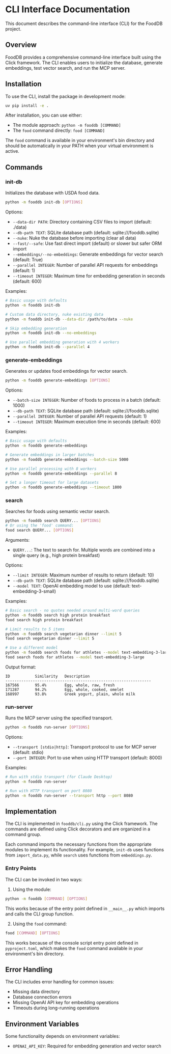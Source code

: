# CLI Interface Documentation

This document describes the command-line interface (CLI) for the FoodDB project.

## Overview

FoodDB provides a comprehensive command-line interface built using the Click framework. The CLI enables users to initialize the database, generate embeddings, test vector search, and run the MCP server.

## Installation

To use the CLI, install the package in development mode:

```bash
uv pip install -e .
```

After installation, you can use either:
- The module approach: `python -m fooddb [COMMAND]`
- The `food` command directly: `food [COMMAND]`

The `food` command is available in your environment's bin directory and should be automatically in your PATH when your virtual environment is active.

## Commands

### init-db

Initializes the database with USDA food data.

```bash
python -m fooddb init-db [OPTIONS]
```

Options:
* `--data-dir PATH`: Directory containing CSV files to import (default: ./data)
* `--db-path TEXT`: SQLite database path (default: sqlite:///fooddb.sqlite)
* `--nuke`: Nuke the database before importing (clear all data)
* `--fast/--safe`: Use fast direct import (default) or slower but safer ORM import
* `--embeddings/--no-embeddings`: Generate embeddings for vector search (default: True)
* `--parallel INTEGER`: Number of parallel API requests for embeddings (default: 1)
* `--timeout INTEGER`: Maximum time for embedding generation in seconds (default: 600)

Examples:
```bash
# Basic usage with defaults
python -m fooddb init-db

# Custom data directory, nuke existing data
python -m fooddb init-db --data-dir /path/to/data --nuke

# Skip embedding generation
python -m fooddb init-db --no-embeddings

# Use parallel embedding generation with 4 workers
python -m fooddb init-db --parallel 4
```

### generate-embeddings

Generates or updates food embeddings for vector search.

```bash
python -m fooddb generate-embeddings [OPTIONS]
```

Options:
* `--batch-size INTEGER`: Number of foods to process in a batch (default: 1000)
* `--db-path TEXT`: SQLite database path (default: sqlite:///fooddb.sqlite)
* `--parallel INTEGER`: Number of parallel API requests (default: 1)
* `--timeout INTEGER`: Maximum execution time in seconds (default: 600)

Examples:
```bash
# Basic usage with defaults
python -m fooddb generate-embeddings

# Generate embeddings in larger batches
python -m fooddb generate-embeddings --batch-size 5000

# Use parallel processing with 8 workers
python -m fooddb generate-embeddings --parallel 8

# Set a longer timeout for large datasets
python -m fooddb generate-embeddings --timeout 1800
```

### search

Searches for foods using semantic vector search.

```bash
python -m fooddb search QUERY... [OPTIONS]
# Or using the 'food' command:
food search QUERY... [OPTIONS]
```

Arguments:
* `QUERY...`: The text to search for. Multiple words are combined into a single query (e.g., high protein breakfast)

Options:
* `--limit INTEGER`: Maximum number of results to return (default: 10)
* `--db-path TEXT`: SQLite database path (default: sqlite:///fooddb.sqlite)
* `--model TEXT`: OpenAI embedding model to use (default: text-embedding-3-small)

Examples:
```bash
# Basic search - no quotes needed around multi-word queries
python -m fooddb search high protein breakfast
food search high protein breakfast

# Limit results to 5 items
python -m fooddb search vegetarian dinner --limit 5
food search vegetarian dinner --limit 5

# Use a different model
python -m fooddb search foods for athletes --model text-embedding-3-large
food search foods for athletes --model text-embedding-3-large
```

Output format:
```
ID           Similarity   Description
----------------------------------------------------------------
167566       95.4%        Egg, whole, raw, fresh
171287       94.2%        Egg, whole, cooked, omelet
168997       93.8%        Greek yogurt, plain, whole milk
```

### run-server

Runs the MCP server using the specified transport.

```bash
python -m fooddb run-server [OPTIONS]
```

Options:
* `--transport [stdio|http]`: Transport protocol to use for MCP server (default: stdio)
* `--port INTEGER`: Port to use when using HTTP transport (default: 8000)

Examples:
```bash
# Run with stdio transport (for Claude Desktop)
python -m fooddb run-server

# Run with HTTP transport on port 8080
python -m fooddb run-server --transport http --port 8080
```

## Implementation

The CLI is implemented in `fooddb/cli.py` using the Click framework. The commands are defined using Click decorators and are organized in a command group.

Each command imports the necessary functions from the appropriate modules to implement its functionality. For example, `init-db` uses functions from `import_data.py`, while `search` uses functions from `embeddings.py`.

### Entry Points

The CLI can be invoked in two ways:

1. Using the module:
```bash
python -m fooddb [COMMAND] [OPTIONS]
```

This works because of the entry point defined in `__main__.py` which imports and calls the CLI group function.

2. Using the `food` command:
```bash
food [COMMAND] [OPTIONS]
```

This works because of the console script entry point defined in `pyproject.toml`, which makes the `food` command available in your environment's bin directory.

## Error Handling

The CLI includes error handling for common issues:

* Missing data directory
* Database connection errors
* Missing OpenAI API key for embedding operations
* Timeouts during long-running operations

## Environment Variables

Some functionality depends on environment variables:

* `OPENAI_API_KEY`: Required for embedding generation and vector search